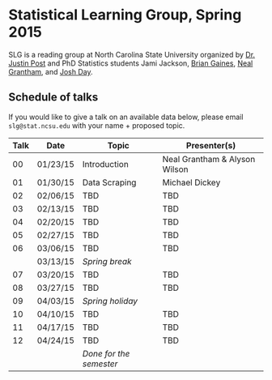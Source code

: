 Statistical Learning Group, Spring 2015
========

SLG is a reading group at North Carolina State University organized by [Dr. Justin Post](http://www4.stat.ncsu.edu/~post/) and PhD Statistics students Jami Jackson, [Brian Gaines](http://brgaines.github.io), [Neal Grantham](http://nsgrantham.github.io), and [Josh Day](http://joshday.github.io).

## Schedule of talks

If you would like to give a talk on an available data below, please email `slg@stat.ncsu.edu` with your name + proposed topic.

|Talk|Date|Topic|Presenter(s)|
|----|----|-----|------------|
|00|01/23/15|Introduction|Neal Grantham & Alyson Wilson|
|01|01/30/15|Data Scraping|Michael Dickey|
|02|02/06/15|TBD|TBD|
|03|02/13/15|TBD|TBD|
|04|02/20/15|TBD|TBD|
|05|02/27/15|TBD|TBD|
|06|03/06/15|TBD|TBD|
| |03/13/15|_Spring break_ ||
|07|03/20/15|TBD|TBD|
|08|03/27/15|TBD|TBD|
|09|04/03/15|_Spring holiday_ ||
|10|04/10/15|TBD|TBD|
|11|04/17/15|TBD|TBD|
|12|04/24/15|TBD|TBD|
| | |_Done for the semester_||
